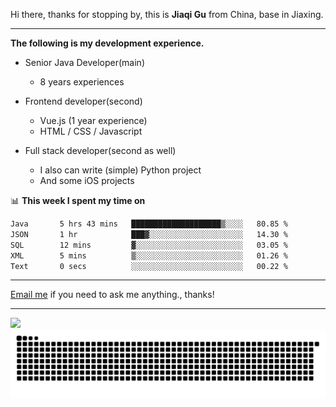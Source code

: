 Hi there, thanks for stopping by, this is **Jiaqi Gu** from China, base in Jiaxing.

---

**The following is my development experience.**

- Senior Java Developer(main)
  - 8 years experiences

- Frontend developer(second)
  - Vue.js (1 year experience)
  - HTML / CSS / Javascript
  
- Full stack developer(second as well)
  - I also can write (simple) Python project
  - And some iOS projects

📊 **This week I spent my time on**
<!--START_SECTION:waka-->

```txt
Java       5 hrs 43 mins   ████████████████████▒░░░░   80.85 %
JSON       1 hr            ███▓░░░░░░░░░░░░░░░░░░░░░   14.30 %
SQL        12 mins         ▓░░░░░░░░░░░░░░░░░░░░░░░░   03.05 %
XML        5 mins          ▒░░░░░░░░░░░░░░░░░░░░░░░░   01.26 %
Text       0 secs          ░░░░░░░░░░░░░░░░░░░░░░░░░   00.22 %
```

<!--END_SECTION:waka-->

---

[Email me](mailto:htk2klwgr@mozmail.com?subject=Hiring_from_GitHub) if you need to ask me anything., thanks!

---

![]( https://visitor-badge.glitch.me/badge?page_id=githubgujiaqi)
![]( https://github.com/droid-Q/droid-Q/raw/output/github-contribution-grid-snake.svg#gh-dark-mode-only)
